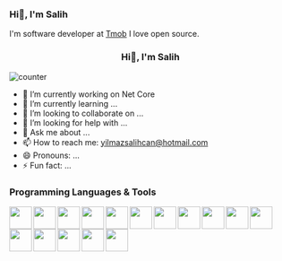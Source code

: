 ### Hi👋, I'm Salih

I'm software developer at [Tmob](https://thinksmobility.com) I love open source.

<h3 align="center">
 Hi👋, I'm Salih
</h3>

![counter]( https://enl7k2ml0h48hzb.m.pipedream.net)

- 🔭 I’m currently working on Net Core
- 🌱 I’m currently learning ... 
- 👯 I’m looking to collaborate on ...
- 🤔 I’m looking for help with ...
- 💬 Ask me about ...
- 📫 How to reach me: yilmazsalihcan@hotmail.com
- 😄 Pronouns: ...
- ⚡ Fun fact: ...

### Programming Languages & Tools

<img src="https://cdn.jsdelivr.net/gh/devicons/devicon/icons/csharp/csharp-original.svg" width="40" height="40" align="left" />
<img src="https://cdn.jsdelivr.net/gh/devicons/devicon/icons/angularjs/angularjs-original.svg" width="40" height="40" align="left" />
<img src="https://cdn.jsdelivr.net/gh/devicons/devicon/icons/dotnetcore/dotnetcore-original.svg" width="40" height="40" align="left" />
<img src="https://cdn.jsdelivr.net/gh/devicons/devicon/icons/typescript/typescript-original.svg" width="40" height="40" align="left" />
<img src="https://cdn.jsdelivr.net/gh/devicons/devicon/icons/mongodb/mongodb-original-wordmark.svg" width="40" height="40" align="left" />
<img src="https://cdn.jsdelivr.net/gh/devicons/devicon/icons/postgresql/postgresql-original-wordmark.svg" width="40" height="40" align="left" />
<img src="https://cdn.jsdelivr.net/gh/devicons/devicon/icons/microsoftsqlserver/microsoftsqlserver-plain-wordmark.svg" width="40" height="40" align="left" />
<img src="https://cdn.jsdelivr.net/gh/devicons/devicon/icons/bootstrap/bootstrap-original.svg" width="40" height="40" align="left" />
<img src="https://cdn.jsdelivr.net/gh/devicons/devicon/icons/css3/css3-original.svg" width="40" height="40" align="left" />
<img src="https://cdn.jsdelivr.net/gh/devicons/devicon/icons/docker/docker-original-wordmark.svg" width="40" height="40" align="left" />
<img src="https://cdn.jsdelivr.net/gh/devicons/devicon/icons/dot-net/dot-net-original.svg" width="40" height="40" align="left" />
<img src="https://cdn.jsdelivr.net/gh/devicons/devicon/icons/git/git-original-wordmark.svg" width="40" height="40" align="left" />
<img src="https://cdn.jsdelivr.net/gh/devicons/devicon/icons/html5/html5-original.svg" width="40" height="40" align="left" />
<img src="https://cdn.jsdelivr.net/gh/devicons/devicon/icons/ionic/ionic-original.svg" width="40" height="40" align="left" />
<img src="https://cdn.jsdelivr.net/gh/devicons/devicon/icons/javascript/javascript-plain.svg" width="40" height="40" align="left" />
<img src="https://cdn.jsdelivr.net/gh/devicons/devicon/icons/kubernetes/kubernetes-plain.svg" width="40" height="40" align="left" />


